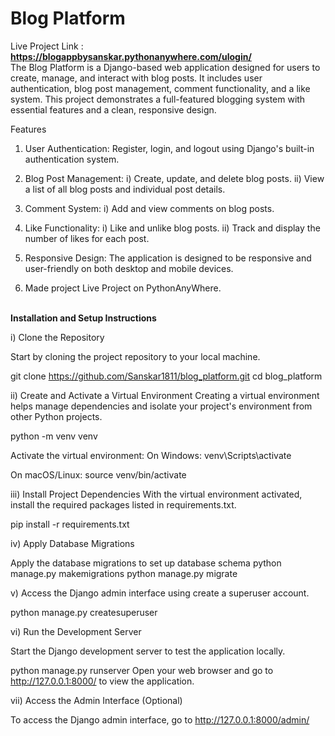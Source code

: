 # Blog Platform

Live Project Link : <b> https://blogappbysanskar.pythonanywhere.com/ulogin/ </b>
<br/>
The Blog Platform is a Django-based web application designed for users to create, manage, and interact with blog posts. It includes user authentication, blog post management, comment functionality, and a like system. This project demonstrates a full-featured blogging system with essential features and a clean, responsive design.

Features
1) User Authentication: Register, login, and logout using Django's built-in authentication system.

2) Blog Post Management:
   i) Create, update, and delete blog posts.
   ii) View a list of all blog posts and individual post details.
   
3) Comment System:
   i) Add and view comments on blog posts.
  
4) Like Functionality:
   i) Like and unlike blog posts.
  ii) Track and display the number of likes for each post.

6) Responsive Design: The application is designed to be responsive and user-friendly on both desktop and mobile devices.
   
8) Made project Live Project on PythonAnyWhere.

<br/>
<b>Installation and Setup Instructions</b>

i) Clone the Repository

Start by cloning the project repository to your local machine.

git clone https://github.com/Sanskar1811/blog_platform.git
cd blog_platform

ii) Create and Activate a Virtual Environment
Creating a virtual environment helps manage dependencies and isolate your project's environment from other Python projects.

python -m venv venv

Activate the virtual environment:
On Windows:
venv\Scripts\activate

On macOS/Linux:
source venv/bin/activate

iii) Install Project Dependencies
With the virtual environment activated, install the required packages listed in requirements.txt.

pip install -r requirements.txt

iv) Apply Database Migrations

Apply the database migrations to set up database schema 
python manage.py makemigrations
python manage.py migrate


v) Access the Django admin interface using create a superuser account.

python manage.py createsuperuser


vi) Run the Development Server

Start the Django development server to test the application locally.

python manage.py runserver
Open your web browser and go to http://127.0.0.1:8000/ to view the application.

vii) Access the Admin Interface (Optional)

To access the Django admin interface, go to http://127.0.0.1:8000/admin/ 
